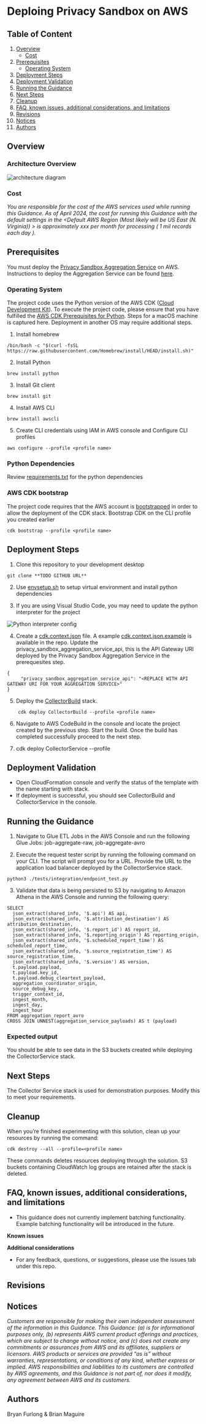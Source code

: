 # Deploing Privacy Sandbox on AWS

## Table of Content

1. [Overview](#overview)
    - [Cost](#cost)
2. [Prerequisites](#prerequisites)
    - [Operating System](#operating-system)
3. [Deployment Steps](#deployment-steps)
4. [Deployment Validation](#deployment-validation)
5. [Running the Guidance](#running-the-guidance)
6. [Next Steps](#next-steps)
7. [Cleanup](#cleanup)
8. [FAQ, known issues, additional considerations, and limitations](#faq-known-issues-additional-considerations-and-limitations)
9. [Revisions](#revisions)
10. [Notices](#notices)
11. [Authors](#authors)

## Overview



### Architecture Overview
![architecture diagram](./assets/imgs/architecture_diagram.png)

### Cost

_You are responsible for the cost of the AWS services used while running this Guidance. As of April 2024, the cost for running this Guidance with the default settings in the <Default AWS Region (Most likely will be US East (N. Virginia)) > is approximately xxx per month for processing ( 1 mil records each day )._

## Prerequisites

You must deploy the [Privacy Sandbox Aggregation Service](https://github.com/privacysandbox/aggregation-service/tree/main) on AWS. Instructions to deploy the Aggregation Service can be found [here](https://github.com/privacysandbox/aggregation-service/blob/main/docs/aws-aggregation-service.md).

### Operating System

The project code uses the Python version of the AWS CDK ([Cloud Development Kit](https://aws.amazon.com/cdk/)). To execute the project code, please ensure that you have fulfilled the [AWS CDK Prerequisites for Python](https://docs.aws.amazon.com/cdk/latest/guide/work-with-cdk-python.html). Steps for a macOS machine is captured here.  Deployment in another OS may require additional steps.

1. Install homebrew
```
/bin/bash -c "$(curl -fsSL https://raw.githubusercontent.com/Homebrew/install/HEAD/install.sh)"
```
2. Install Python
```
brew install python
```
3. Install Git client
```
brew install git
```
4. Install AWS CLI
```
brew install awscli
```
5. Create CLI credentials using IAM in AWS console and Configure CLI profiles
```
aws configure --profile <profile name>
```

### Python Dependencies
Review [requirements.txt](./requirements.txt) for the python dependencies

### AWS CDK bootstrap

The project code requires that the AWS account is [bootstrapped](https://docs.aws.amazon.com/de_de/cdk/latest/guide/bootstrapping.html) in order to allow the deployment of the CDK stack. Bootstrap CDK on the CLI profile you created earlier
```
cdk bootstrap --profile <profile name>
```

## Deployment Steps

1. Clone this repository to your development desktop
```
git clone **TODO GITHUB URL**
```
2. Use [envsetup.sh](./envsetup.sh) to setup virtual environment and install python dependencies

3. If you are using Visual Studio Code, you may need to update the python interpreter for the project

![Python interpreter config](./assets/imgs/python-interpreter-in-vscode1.png "Python Interpreter config in vscode")

4. Create a [cdk.context.json](cdk.context.json) file. A example [cdk.context.json.example](cdk.context.json.example) is available in the repo. Update the privacy_sandbox_aggregation_service_api, this is the API Gateway URI deployed by the Privacy Sandbox Aggregation Service in the prerequesites step.
```
{
     "privacy_sandbox_aggregation_service_api": "<REPLACE WITH API GATEWAY URI FOR YOUR AGGREGATION SERVICE>"
}

 ```

5. Deploy the [CollectorBuild]('./deployment/collector_build.py') stack.
```
    cdk deploy CollectorBuild --profile <profile name>
```

6. Navigate to AWS CodeBuild in the console and locate the project created by the previous step. Start the build. Once the build has completed successfully proceed to the next step.

7.  cdk deploy CollectorService --profile <profile name>

## Deployment Validation

* Open CloudFormation console and verify the status of the template with the name starting with stack.
* If deployment is successful, you should see CollectorBuild and CollectorService in the console.

## Running the Guidance
1. Navigate to Glue ETL Jobs in the AWS Console and run the following Glue Jobs: job-aggregate-raw, job-aggregate-avro

2. Execute the request tester script by running the following command on your CLI. The script will prompt you for a URL. Provide the URL to the application load balancer deployed by the CollectorService stack.

```
python3 ./tests/integration/endpoint_test.py
```

3. Validate that data is being persisted to S3 by navigating to Amazon Athena in the AWS Console and running the following query:

```
SELECT 
  json_extract(shared_info, '$.api') AS api,
  json_extract(shared_info, '$.attribution_destination') AS attribution_destination,
  json_extract(shared_info, '$.report_id') AS report_id,
  json_extract(shared_info, '$.reporting_origin') AS reporting_origin,
  json_extract(shared_info, '$.scheduled_report_time') AS scheduled_report_time,
  json_extract(shared_info, '$.source_registration_time') AS source_registration_time,
  json_extract(shared_info, '$.version') AS version,
  t.payload.payload,
  t.payload.key_id,
  t.payload.debug_cleartext_payload,
  aggregation_coordinator_origin,
  source_debug_key,
  trigger_context_id,
  ingest_month,
  ingest_day,
  ingest_hour
FROM aggregation_report_avro
CROSS JOIN UNNEST(aggregation_service_payloads) AS t (payload)
```

### Expected output
You should be able to see data in the S3 buckets created while deploying the CollectorService stack.

## Next Steps

The Collector Service stack is used for demonstration purposes. Modify this to meet your requirements.

## Cleanup

When you’re finished experimenting with this solution, clean up your resources by running the command:

```
cdk destroy --all --profile=<profile name>
```

These commands deletes resources deploying through the solution. S3 buckets containing CloudWatch log groups are retained after the stack is deleted.


## FAQ, known issues, additional considerations, and limitations
- This guidance does not currently implement batching functionality. Example batching functionality will be introduced in the future.

**Known issues**


**Additional considerations**
- For any feedback, questions, or suggestions, please use the issues tab under this repo.

## Revisions


## Notices

*Customers are responsible for making their own independent assessment of the information in this Guidance. This Guidance: (a) is for informational purposes only, (b) represents AWS current product offerings and practices, which are subject to change without notice, and (c) does not create any commitments or assurances from AWS and its affiliates, suppliers or licensors. AWS products or services are provided “as is” without warranties, representations, or conditions of any kind, whether express or implied. AWS responsibilities and liabilities to its customers are controlled by AWS agreements, and this Guidance is not part of, nor does it modify, any agreement between AWS and its customers.*

## Authors

Bryan Furlong & Brian Maguire
